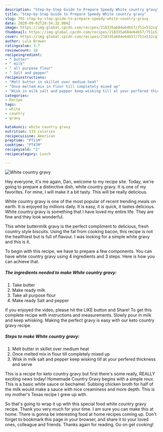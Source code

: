 ```yaml
---
description: "Step-by-Step Guide to Prepare Speedy White country gravy"
title: "Step-by-Step Guide to Prepare Speedy White country gravy"
slug: 701-step-by-step-guide-to-prepare-speedy-white-country-gravy
date: 2020-09-02T20:54:32.804Z
image: https://img-global.cpcdn.com/recipes/218335a684e64b57/751x532cq70/white-country-gravy-recipe-main-photo.jpg
thumbnail: https://img-global.cpcdn.com/recipes/218335a684e64b57/751x532cq70/white-country-gravy-recipe-main-photo.jpg
cover: https://img-global.cpcdn.com/recipes/218335a684e64b57/751x532cq70/white-country-gravy-recipe-main-photo.jpg
author: Lula Brewer
ratingvalue: 3.7
reviewcount: 10
recipeingredient:
- " butter"
- " milk"
- " all purpose flour"
- " Salt and pepper"
recipeinstructions:
- "Melt butter in skillet over medium heat"
- "Once melted mix in flour till completely mixed up"
- "Wisk in milk salt and pepper keep wisking till at your perfered thickness and serve"
categories:
- Recipe
tags:
- white
- country
- gravy

katakunci: white country gravy 
nutrition: 133 calories
recipecuisine: American
preptime: "PT11M"
cooktime: "PT47M"
recipeyield: "2"
recipecategory: Lunch

---
```



![White country gravy](https://img-global.cpcdn.com/recipes/218335a684e64b57/751x532cq70/white-country-gravy-recipe-main-photo.jpg)

Hey everyone, it's me again, Dan, welcome to my recipe site. Today, we're going to prepare a distinctive dish, white country gravy. It is one of my favorites. For mine, I will make it a bit tasty. This will be really delicious.

White country gravy is one of the most popular of recent trending meals on earth. It is enjoyed by millions daily. It is easy, it is quick, it tastes delicious. White country gravy is something that I have loved my entire life. They are fine and they look wonderful.

This white buttermilk gravy is the perfect compliment to delicious, fresh country style biscuits. Using the fat from cooking bacon, this recipe is not the healthiest but is full of flavour. I was looking for a simple white gravy and this is it.


To begin with this recipe, we have to prepare a few components. You can have white country gravy using 4 ingredients and 3 steps. Here is how you can achieve that.

<!--inarticleads1-->

##### The ingredients needed to make White country gravy:

1. Take  butter
1. Make ready  milk
1. Take  all purpose flour
1. Make ready  Salt and pepper


If you enjoyed the video, please hit the LIKE button and Share! To get this complete recipe with instructions and measurements. Slowly pour in milk and keep whisking. Making the perfect gravy is easy with our keto country gravy recipe. 

<!--inarticleads2-->

##### Steps to make White country gravy:

1. Melt butter in skillet over medium heat
1. Once melted mix in flour till completely mixed up
1. Wisk in milk salt and pepper keep wisking till at your perfered thickness and serve


This is a recipe for keto country gravy but first there&#39;s some really, REALLY exciting news today! Homemade Country Gravy begins with a simple roux. This is a basic white sauce or bechamel. Subbing chicken broth for half of the milk would make a sauce with nice creaminess and more depth. This is my mother&#39;s Texas recipe I grew up with. 

So that's going to wrap it up with this special food white country gravy recipe. Thank you very much for your time. I am sure you can make this at home. There is gonna be interesting food at home recipes coming up. Don't forget to bookmark this page in your browser, and share it to your loved ones, colleague and friends. Thanks again for reading. Go on get cooking!
